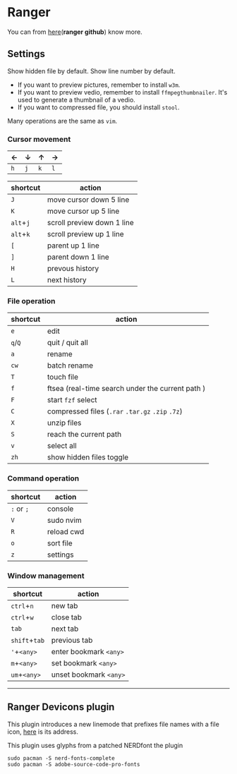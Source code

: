 # Ranger

You can from [here](https://github.com/ranger/ranger)(**ranger github**) know more.

## Settings

Show hidden file by default. Show line number by default.

- If you want to preview pictures, remember to install `w3m`.
- If you want to preview vedio, remember to install `ffmpegthumbnailer`. It's used to generate a thumbnail of a vedio.
- If you want to compressed file, you should install `stool`.

Many operations are the same as `vim`.


### Cursor movement

| ←   | ↓   | ↑   | →   |
|-----|-----|-----|-----|
| `h` | `j` | `k` | `l` |

| shortcut  | action                     |
|-----------|----------------------------|
| `J`       | move cursor down 5 line    |
| `K`       | move cursor up 5 line      |
| `alt`+`j` | scroll preview down 1 line |
| `alt`+`k` | scroll preview up 1 line   |
| `[`       | parent up 1 line           |
| `]`       | parent down 1 line         |
| `H`       | prevous history            |
| `L`       | next history               |

### File operation

| shortcut | action                                           |
|----------|--------------------------------------------------|
| `e`      | edit                                             |
| `q`/`Q`  | quit / quit all                                  |
| `a`      | rename                                           |
| `cw`     | batch rename                                     |
| `T`      | touch file                                       |
| `f`      | ftsea (real-time search under the current path ) |
| `F`      | start `fzf` select                               |
| `C`      | compressed files (`.rar` `.tar.gz` `.zip` `.7z`) |
| `X`      | unzip files                                      |
| `S`      | reach the current path                           |
| `v`      | select all                                       |
| `zh`     | show hidden files toggle                         |

### Command operation

| shortcut   | action     |
|------------|------------|
| `:` or `;` | console    |
| `V`        | sudo nvim  |
| `R`        | reload cwd |
| `o`        | sort file  |
| `z`        | settings   |

### Window management

| shortcut      | action                 |
|---------------|------------------------|
| `ctrl`+`n`    | new tab                |
| `ctrl`+`w`    | close tab              |
| `tab`         | next tab               |
| `shift`+`tab` | previous tab           |
| `'`+`<any>`   | enter bookmark `<any>` |
| `m`+`<any>`   | set bookmark `<any>`   |
| `um`+`<any>`  | unset bookmark `<any>` |

---

## Ranger Devicons plugin 

This plugin introduces a new linemode that prefixes file names with a file icon, [here](https://github.com/alexanderjeurissen/ranger_devicons) is its address.

This plugin uses glyphs from a patched NERDfont
the plugin
```shell
sudo pacman -S nerd-fonts-complete
sudo pacman -S adobe-source-code-pro-fonts
```


